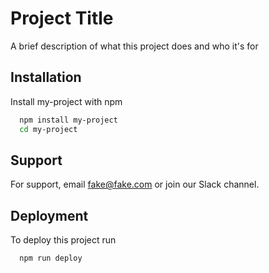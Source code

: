 # Project Title

A brief description of what this project does and who it's for

## Installation

Install my-project with npm

```bash
  npm install my-project
  cd my-project
```

## Support

For support, email fake@fake.com or join our Slack channel.

## Deployment

To deploy this project run

```bash
  npm run deploy
```
